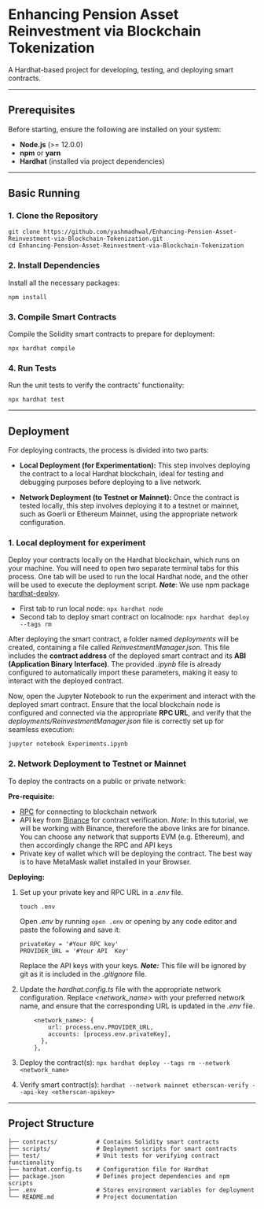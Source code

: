 # Enhancing Pension Asset Reinvestment via Blockchain Tokenization

A Hardhat-based project for developing, testing, and deploying smart contracts.

---

## **Prerequisites**

Before starting, ensure the following are installed on your system:

- **Node.js** (>= 12.0.0)
- **npm** or **yarn**
- **Hardhat** (installed via project dependencies)

---

## Basic Running

### 1. Clone the Repository
```
git clone https://github.com/yashmadhwal/Enhancing-Pension-Asset-Reinvestment-via-Blockchain-Tokenization.git
cd Enhancing-Pension-Asset-Reinvestment-via-Blockchain-Tokenization
```

### 2. Install Dependencies
Install all the necessary packages:
```
npm install
```

### 3. Compile Smart Contracts
Compile the Solidity smart contracts to prepare for deployment:
```
npx hardhat compile
```

### 4. Run Tests
Run the unit tests to verify the contracts' functionality:
```
npx hardhat test
```
---
## Deployment
For deploying contracts, the process is divided into two parts:

- **Local Deployment (for Experimentation):**
This step involves deploying the contract to a local Hardhat blockchain, ideal for testing and debugging purposes before deploying to a live network.

- **Network Deployment (to Testnet or Mainnet):**
Once the contract is tested locally, this step involves deploying it to a testnet or mainnet, such as Goerli or Ethereum Mainnet, using the appropriate network configuration.

### 1. Local deployment for experiment
Deploy your contracts locally on the Hardhat blockchain, which runs on your machine. You will need to open two separate terminal tabs for this process. One tab will be used to run the local Hardhat node, and the other will be used to execute the deployment script. **_Note_**: We use npm package [hardhat-deploy](https://www.npmjs.com/package/hardhat-deploy).
- First tab to run local node:
`npx hardhat node`
- Second tab to deploy smart contract on localnode:
`npx hardhat deploy --tags rm`

After deploying the smart contract, a folder named _deployments_ will be created, containing a file called _ReinvestmentManager.json_. This file includes the **contract address** of the deployed smart contract and its **ABI (Application Binary Interface)**. The provided _.ipynb_ file is already configured to automatically import these parameters, making it easy to interact with the deployed contract.


Now, open the Jupyter Notebook to run the experiment and interact with the deployed smart contract. Ensure that the local blockchain node is configured and connected via the appropriate **RPC URL**, and verify that the _deployments/ReinvestmentManager.json_ file is correctly set up for seamless execution:

```
jupyter notebook Experiments.ipynb
```



### 2. Network Deployment to Testnet or Mainnet
To deploy the contracts on a public or private network:

**Pre-requisite:**
- [RPC](https://docs.bscscan.com/misc-tools-and-utilities/public-rpc-nodes) for connecting to blockchain network
- API key from [Binance](https://www.binance.com/en/binance-api) for contract verification. 
_Note_: In this tutorial, we will be working with Binance, therefore the above links are for binance. You can choose any network that supports EVM (e.g. Ethereum), and then accordingly change the RPC and API keys
- Private key of wallet which will be deploying the contract. The best way is to have MetaMask wallet installed in your Browser.

**Deploying:**
1. Set up your private key and RPC URL in a _.env_ file.
    ```
    touch .env
     ```
    Open _.env_ by running `open .env` or opening by any code editor and paste the following and save it:
    ```
    privateKey = '#Your RPC key'
    PROVIDER_URL = '#Your API  Key'
    ```
    Replace the API keys with your keys. **_Note:_** This file will be ignored by git as it is included in the _.gitignore_ file.

2. Update the _hardhat.config.ts_ file with the appropriate network configuration. Replace _<network_name>_ with your preferred network name, and ensure that the corresponding URL is updated in the _.env_ file.
    ```
        <network_name>: {
            url: process.env.PROVIDER_URL,
            accounts: [process.env.privateKey],
          },
        },
    ```
3. Deploy the contract(s):
    `npx hardhat deploy --tags rm --network <network_name>`

4. Verify smart contract(s):
    `hardhat --network mainnet etherscan-verify --api-key <etherscan-apikey>`

---
## **Project Structure**

```plaintext
├── contracts/           # Contains Solidity smart contracts
├── scripts/             # Deployment scripts for smart contracts
├── test/                # Unit tests for verifying contract functionality
├── hardhat.config.ts    # Configuration file for Hardhat
├── package.json         # Defines project dependencies and npm scripts
├── .env                 # Stores environment variables for deployment
└── README.md            # Project documentation
```

